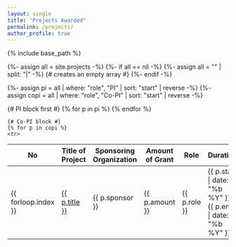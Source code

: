 ```yaml
---
layout: single
title: "Projects Awarded"
permalink: /projects/
author_profile: true
---
```


{% include base_path %}

{%- assign all = site.projects -%}
{%- if all == nil -%}
  {%- assign all = "" | split: "|" -%} {# creates an empty array #}
{%- endif -%}

{%- assign pi   = all | where: "role", "PI"     | sort: "start" | reverse -%}
{%- assign copi = all | where: "role", "Co-PI"  | sort: "start" | reverse -%}

<table class="projects-table">
  <thead>
    <tr>
      <th style="width:3rem;">No</th>
      <th>Title of Project</th>
      <th>Sponsoring Organization</th>
      <th>Amount of Grant</th>
      <th>Role</th>
      <th>Duration</th>
    </tr>
  </thead>
  <tbody>
    {# PI block first #}
    {% for p in pi %}
    <tr>
      <td>{{ forloop.index }}</td>
      <td><a href="{{ p.url | relative_url }}">{{ p.title }}</a></td>
      <td>{{ p.sponsor }}</td>
      <td>{{ p.amount }}</td>
      <td>{{ p.role }}</td>
      <td>{{ p.start | date: "%b %Y" }} – {{ p.end | date: "%b %Y" }}</td>
    </tr>
    {% endfor %}

    {# Co-PI block #}
    {% for p in copi %}
    <tr>
